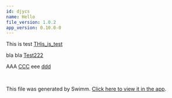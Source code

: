 ```yaml
---
id: djycs
name: Hello
file_version: 1.0.2
app_version: 0.10.0-0
---
```


This is test [THis_is_test](this_is_test.7rmgz.sw.md)

bla bla [Test222](test222.sBUGF75ls51WaqttBDQA.sw.md)

AAA [CCC](https://swimm-web-app.web.app/workspaces/4wRPMEENPa9IgldGS6be/repos/ls4DA2fLasmQuEbT4ipw/branch/swimm-batch-commit-files-pu27k/docs/sBUGF75ls51WaqttBDQA) eee [ddd](https://www.google.com)




<br/>

This file was generated by Swimm. [Click here to view it in the app](https://swimm-web-app.web.app/repos/ls4DA2fLasmQuEbT4ipw/docs/djycs).